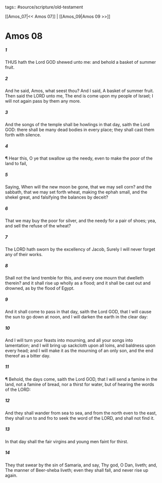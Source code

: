 tags:: #source/scripture/old-testament

[[Amos_07|<< Amos 07]] | [[Amos_09|Amos 09 >>]]

# Amos 08

##### 1

THUS hath the Lord GOD shewed unto me: and behold a basket of summer fruit.

##### 2

And he said, Amos, what seest thou? And I said, A basket of summer fruit. Then said the LORD unto me, The end is come upon my people of Israel; I will not again pass by them any more.

##### 3

And the songs of the temple shall be howlings in that day, saith the Lord GOD: there shall be many dead bodies in every place; they shall cast them forth with silence.

##### 4

¶ Hear this, O ye that swallow up the needy, even to make the poor of the land to fail,

##### 5

Saying, When will the new moon be gone, that we may sell corn? and the sabbath, that we may set forth wheat, making the ephah small, and the shekel great, and falsifying the balances by deceit?

##### 6

That we may buy the poor for silver, and the needy for a pair of shoes; yea, and sell the refuse of the wheat?

##### 7

The LORD hath sworn by the excellency of Jacob, Surely I will never forget any of their works.

##### 8

Shall not the land tremble for this, and every one mourn that dwelleth therein? and it shall rise up wholly as a flood; and it shall be cast out and drowned, as by the flood of Egypt.

##### 9

And it shall come to pass in that day, saith the Lord GOD, that I will cause the sun to go down at noon, and I will darken the earth in the clear day:

##### 10

And I will turn your feasts into mourning, and all your songs into lamentation; and I will bring up sackcloth upon all loins, and baldness upon every head; and I will make it as the mourning of an only son, and the end thereof as a bitter day.

##### 11

¶ Behold, the days come, saith the Lord GOD, that I will send a famine in the land, not a famine of bread, nor a thirst for water, but of hearing the words of the LORD:

##### 12

And they shall wander from sea to sea, and from the north even to the east, they shall run to and fro to seek the word of the LORD, and shall not find it.

##### 13

In that day shall the fair virgins and young men faint for thirst.

##### 14

They that swear by the sin of Samaria, and say, Thy god, O Dan, liveth; and, The manner of Beer-sheba liveth; even they shall fall, and never rise up again.
